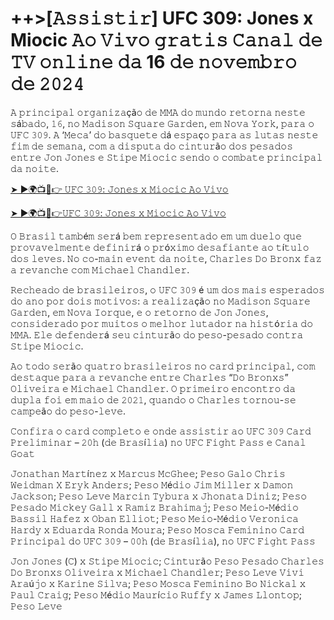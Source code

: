 <h1>++>[𝙰𝚜𝚜𝚒𝚜𝚝𝚒𝚛] UFC 309: Jones x Miocic 𝙰𝚘 𝚅𝚒𝚟𝚘 𝚐𝚛𝚊𝚝𝚒𝚜 𝙲𝚊𝚗𝚊𝚕 𝚍𝚎 𝚃𝚅 𝚘𝚗𝚕𝚒𝚗𝚎 𝚍𝚊 16 𝚍𝚎 𝚗𝚘𝚟𝚎𝚖𝚋𝚛𝚘 𝚍𝚎 𝟸𝟶𝟸𝟺</h1>

𝙰 𝚙𝚛𝚒𝚗𝚌𝚒𝚙𝚊𝚕 𝚘𝚛𝚐𝚊𝚗𝚒𝚣𝚊çã𝚘 𝚍𝚎 𝙼𝙼𝙰 𝚍𝚘 𝚖𝚞𝚗𝚍𝚘 𝚛𝚎𝚝𝚘𝚛𝚗𝚊 𝚗𝚎𝚜𝚝𝚎 𝚜á𝚋𝚊𝚍𝚘, 𝟷𝟼, 𝚗𝚘 𝙼𝚊𝚍𝚒𝚜𝚘𝚗 𝚂𝚚𝚞𝚊𝚛𝚎 𝙶𝚊𝚛𝚍𝚎𝚗, 𝚎𝚖 𝙽𝚘𝚟𝚊 𝚈𝚘𝚛𝚔, 𝚙𝚊𝚛𝚊 𝚘 𝚄𝙵𝙲 𝟹𝟶𝟿. 𝙰 ‘𝙼𝚎𝚌𝚊’ 𝚍𝚘 𝚋𝚊𝚜𝚚𝚞𝚎𝚝𝚎 𝚍á 𝚎𝚜𝚙𝚊ç𝚘 𝚙𝚊𝚛𝚊 𝚊𝚜 𝚕𝚞𝚝𝚊𝚜 𝚗𝚎𝚜𝚝𝚎 𝚏𝚒𝚖 𝚍𝚎 𝚜𝚎𝚖𝚊𝚗𝚊, 𝚌𝚘𝚖 𝚊 𝚍𝚒𝚜𝚙𝚞𝚝𝚊 𝚍𝚘 𝚌𝚒𝚗𝚝𝚞𝚛ã𝚘 𝚍𝚘𝚜 𝚙𝚎𝚜𝚊𝚍𝚘𝚜 𝚎𝚗𝚝𝚛𝚎 𝙹𝚘𝚗 𝙹𝚘𝚗𝚎𝚜 𝚎 𝚂𝚝𝚒𝚙𝚎 𝙼𝚒𝚘𝚌𝚒𝚌 𝚜𝚎𝚗𝚍𝚘 𝚘 𝚌𝚘𝚖𝚋𝚊𝚝𝚎 𝚙𝚛𝚒𝚗𝚌𝚒𝚙𝚊𝚕 𝚍𝚊 𝚗𝚘𝚒𝚝𝚎.

[➤ ►🌍📺📱👉 𝚄𝙵𝙲 𝟹𝟶𝟿: 𝙹𝚘𝚗𝚎𝚜 𝚡 𝙼𝚒𝚘𝚌𝚒𝚌 𝙰𝚘 𝚅𝚒𝚟𝚘](https://t.co/OTozO2CcGQ)

[➤ ►🌍📺📱👉𝚄𝙵𝙲 𝟹𝟶𝟿: 𝙹𝚘𝚗𝚎𝚜 𝚡 𝙼𝚒𝚘𝚌𝚒𝚌 𝙰𝚘 𝚅𝚒𝚟𝚘](https://t.co/OTozO2CcGQ)

𝙾 𝙱𝚛𝚊𝚜𝚒𝚕 𝚝𝚊𝚖𝚋é𝚖 𝚜𝚎𝚛á 𝚋𝚎𝚖 𝚛𝚎𝚙𝚛𝚎𝚜𝚎𝚗𝚝𝚊𝚍𝚘 𝚎𝚖 𝚞𝚖 𝚍𝚞𝚎𝚕𝚘 𝚚𝚞𝚎 𝚙𝚛𝚘𝚟𝚊𝚟𝚎𝚕𝚖𝚎𝚗𝚝𝚎 𝚍𝚎𝚏𝚒𝚗𝚒𝚛á 𝚘 𝚙𝚛ó𝚡𝚒𝚖𝚘 𝚍𝚎𝚜𝚊𝚏𝚒𝚊𝚗𝚝𝚎 𝚊𝚘 𝚝í𝚝𝚞𝚕𝚘 𝚍𝚘𝚜 𝚕𝚎𝚟𝚎𝚜. 𝙽𝚘 𝚌𝚘-𝚖𝚊𝚒𝚗 𝚎𝚟𝚎𝚗𝚝 𝚍𝚊 𝚗𝚘𝚒𝚝𝚎, 𝙲𝚑𝚊𝚛𝚕𝚎𝚜 𝙳𝚘 𝙱𝚛𝚘𝚗𝚡 𝚏𝚊𝚣 𝚊 𝚛𝚎𝚟𝚊𝚗𝚌𝚑𝚎 𝚌𝚘𝚖 𝙼𝚒𝚌𝚑𝚊𝚎𝚕 𝙲𝚑𝚊𝚗𝚍𝚕𝚎𝚛.

𝚁𝚎𝚌𝚑𝚎𝚊𝚍𝚘 𝚍𝚎 𝚋𝚛𝚊𝚜𝚒𝚕𝚎𝚒𝚛𝚘𝚜, 𝚘 𝚄𝙵𝙲 𝟹𝟶𝟿 é 𝚞𝚖 𝚍𝚘𝚜 𝚖𝚊𝚒𝚜 𝚎𝚜𝚙𝚎𝚛𝚊𝚍𝚘𝚜 𝚍𝚘 𝚊𝚗𝚘 𝚙𝚘𝚛 𝚍𝚘𝚒𝚜 𝚖𝚘𝚝𝚒𝚟𝚘𝚜: 𝚊 𝚛𝚎𝚊𝚕𝚒𝚣𝚊çã𝚘 𝚗𝚘 𝙼𝚊𝚍𝚒𝚜𝚘𝚗 𝚂𝚚𝚞𝚊𝚛𝚎 𝙶𝚊𝚛𝚍𝚎𝚗, 𝚎𝚖 𝙽𝚘𝚟𝚊 𝙸𝚘𝚛𝚚𝚞𝚎, 𝚎 𝚘 𝚛𝚎𝚝𝚘𝚛𝚗𝚘 𝚍𝚎 𝙹𝚘𝚗 𝙹𝚘𝚗𝚎𝚜, 𝚌𝚘𝚗𝚜𝚒𝚍𝚎𝚛𝚊𝚍𝚘 𝚙𝚘𝚛 𝚖𝚞𝚒𝚝𝚘𝚜 𝚘 𝚖𝚎𝚕𝚑𝚘𝚛 𝚕𝚞𝚝𝚊𝚍𝚘𝚛 𝚗𝚊 𝚑𝚒𝚜𝚝ó𝚛𝚒𝚊 𝚍𝚘 𝙼𝙼𝙰. 𝙴𝚕𝚎 𝚍𝚎𝚏𝚎𝚗𝚍𝚎𝚛á 𝚜𝚎𝚞 𝚌𝚒𝚗𝚝𝚞𝚛ã𝚘 𝚍𝚘 𝚙𝚎𝚜𝚘-𝚙𝚎𝚜𝚊𝚍𝚘 𝚌𝚘𝚗𝚝𝚛𝚊 𝚂𝚝𝚒𝚙𝚎 𝙼𝚒𝚘𝚌𝚒𝚌.

𝙰𝚘 𝚝𝚘𝚍𝚘 𝚜𝚎𝚛ã𝚘 𝚚𝚞𝚊𝚝𝚛𝚘 𝚋𝚛𝚊𝚜𝚒𝚕𝚎𝚒𝚛𝚘𝚜 𝚗𝚘 𝚌𝚊𝚛𝚍 𝚙𝚛𝚒𝚗𝚌𝚒𝚙𝚊𝚕, 𝚌𝚘𝚖 𝚍𝚎𝚜𝚝𝚊𝚚𝚞𝚎 𝚙𝚊𝚛𝚊 𝚊 𝚛𝚎𝚟𝚊𝚗𝚌𝚑𝚎 𝚎𝚗𝚝𝚛𝚎 𝙲𝚑𝚊𝚛𝚕𝚎𝚜 “𝙳𝚘 𝙱𝚛𝚘𝚗𝚡𝚜” 𝙾𝚕𝚒𝚟𝚎𝚒𝚛𝚊 𝚎 𝙼𝚒𝚌𝚑𝚊𝚎𝚕 𝙲𝚑𝚊𝚗𝚍𝚕𝚎𝚛. 𝙾 𝚙𝚛𝚒𝚖𝚎𝚒𝚛𝚘 𝚎𝚗𝚌𝚘𝚗𝚝𝚛𝚘 𝚍𝚊 𝚍𝚞𝚙𝚕𝚊 𝚏𝚘𝚒 𝚎𝚖 𝚖𝚊𝚒𝚘 𝚍𝚎 𝟸𝟶𝟸𝟷, 𝚚𝚞𝚊𝚗𝚍𝚘 𝚘 𝙲𝚑𝚊𝚛𝚕𝚎𝚜 𝚝𝚘𝚛𝚗𝚘𝚞-𝚜𝚎 𝚌𝚊𝚖𝚙𝚎ã𝚘 𝚍𝚘 𝚙𝚎𝚜𝚘-𝚕𝚎𝚟𝚎.

𝙲𝚘𝚗𝚏𝚒𝚛𝚊 𝚘 𝚌𝚊𝚛𝚍 𝚌𝚘𝚖𝚙𝚕𝚎𝚝𝚘 𝚎 𝚘𝚗𝚍𝚎 𝚊𝚜𝚜𝚒𝚜𝚝𝚒𝚛 𝚊𝚘 𝚄𝙵𝙲 𝟹𝟶𝟿
𝙲𝚊𝚛𝚍 𝙿𝚛𝚎𝚕𝚒𝚖𝚒𝚗𝚊𝚛 – 𝟸𝟶𝚑 (𝚍𝚎 𝙱𝚛𝚊𝚜í𝚕𝚒𝚊) 𝚗𝚘 𝚄𝙵𝙲 𝙵𝚒𝚐𝚑𝚝 𝙿𝚊𝚜𝚜 𝚎 𝙲𝚊𝚗𝚊𝚕 𝙶𝚘𝚊𝚝

𝙹𝚘𝚗𝚊𝚝𝚑𝚊𝚗 𝙼𝚊𝚛𝚝í𝚗𝚎𝚣 𝚡 𝙼𝚊𝚛𝚌𝚞𝚜 𝙼𝚌𝙶𝚑𝚎𝚎; 𝙿𝚎𝚜𝚘 𝙶𝚊𝚕𝚘
𝙲𝚑𝚛𝚒𝚜 𝚆𝚎𝚒𝚍𝚖𝚊𝚗 𝚇 𝙴𝚛𝚢𝚔 𝙰𝚗𝚍𝚎𝚛𝚜; 𝙿𝚎𝚜𝚘 𝙼é𝚍𝚒𝚘
𝙹𝚒𝚖 𝙼𝚒𝚕𝚕𝚎𝚛 𝚡 𝙳𝚊𝚖𝚘𝚗 𝙹𝚊𝚌𝚔𝚜𝚘𝚗; 𝙿𝚎𝚜𝚘 𝙻𝚎𝚟𝚎
𝙼𝚊𝚛𝚌𝚒𝚗 𝚃𝚢𝚋𝚞𝚛𝚊 𝚡 𝙹𝚑𝚘𝚗𝚊𝚝𝚊 𝙳𝚒𝚗𝚒𝚣; 𝙿𝚎𝚜𝚘 𝙿𝚎𝚜𝚊𝚍𝚘
𝙼𝚒𝚌𝚔𝚎𝚢 𝙶𝚊𝚕𝚕 𝚡 𝚁𝚊𝚖𝚒𝚣 𝙱𝚛𝚊𝚑𝚒𝚖𝚊𝚓; 𝙿𝚎𝚜𝚘 𝙼𝚎𝚒𝚘-𝙼é𝚍𝚒𝚘
𝙱𝚊𝚜𝚜𝚒𝚕 𝙷𝚊𝚏𝚎𝚣 𝚡 𝙾𝚋𝚊𝚗 𝙴𝚕𝚕𝚒𝚘𝚝; 𝙿𝚎𝚜𝚘 𝙼𝚎𝚒𝚘-𝙼é𝚍𝚒𝚘
𝚅𝚎𝚛𝚘𝚗𝚒𝚌𝚊 𝙷𝚊𝚛𝚍𝚢 𝚡 𝙴𝚍𝚞𝚊𝚛𝚍𝚊 𝚁𝚘𝚗𝚍𝚊 𝙼𝚘𝚞𝚛𝚊; 𝙿𝚎𝚜𝚘 𝙼𝚘𝚜𝚌𝚊 𝙵𝚎𝚖𝚒𝚗𝚒𝚗𝚘
𝙲𝚊𝚛𝚍 𝙿𝚛𝚒𝚗𝚌𝚒𝚙𝚊𝚕 𝚍𝚘 𝚄𝙵𝙲 𝟹𝟶𝟿 – 𝟶𝟶𝚑 (𝚍𝚎 𝙱𝚛𝚊𝚜í𝚕𝚒𝚊), 𝚗𝚘 𝚄𝙵𝙲 𝙵𝚒𝚐𝚑𝚝 𝙿𝚊𝚜𝚜

𝙹𝚘𝚗 𝙹𝚘𝚗𝚎𝚜 (𝙲) 𝚡 𝚂𝚝𝚒𝚙𝚎 𝙼𝚒𝚘𝚌𝚒𝚌; 𝙲𝚒𝚗𝚝𝚞𝚛ã𝚘 𝙿𝚎𝚜𝚘 𝙿𝚎𝚜𝚊𝚍𝚘
𝙲𝚑𝚊𝚛𝚕𝚎𝚜 𝙳𝚘 𝙱𝚛𝚘𝚗𝚡𝚜 𝙾𝚕𝚒𝚟𝚎𝚒𝚛𝚊 𝚡 𝙼𝚒𝚌𝚑𝚊𝚎𝚕 𝙲𝚑𝚊𝚗𝚍𝚕𝚎𝚛; 𝙿𝚎𝚜𝚘 𝙻𝚎𝚟𝚎
𝚅𝚒𝚟𝚒 𝙰𝚛𝚊ú𝚓𝚘 𝚡 𝙺𝚊𝚛𝚒𝚗𝚎 𝚂𝚒𝚕𝚟𝚊; 𝙿𝚎𝚜𝚘 𝙼𝚘𝚜𝚌𝚊 𝙵𝚎𝚖𝚒𝚗𝚒𝚗𝚘
𝙱𝚘 𝙽𝚒𝚌𝚔𝚊𝚕 𝚡 𝙿𝚊𝚞𝚕 𝙲𝚛𝚊𝚒𝚐; 𝙿𝚎𝚜𝚘 𝙼é𝚍𝚒𝚘
𝙼𝚊𝚞𝚛í𝚌𝚒𝚘 𝚁𝚞𝚏𝚏𝚢 𝚡 𝙹𝚊𝚖𝚎𝚜 𝙻𝚕𝚘𝚗𝚝𝚘𝚙; 𝙿𝚎𝚜𝚘 𝙻𝚎𝚟𝚎
